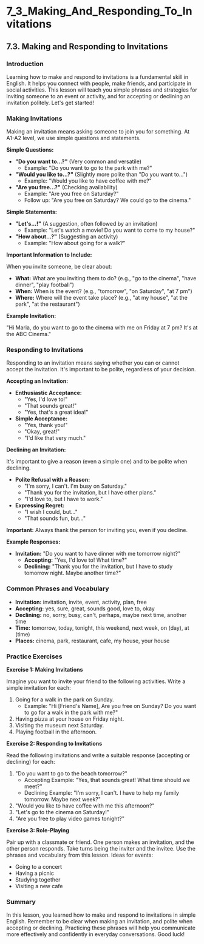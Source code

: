 # 7_3_Making_And_Responding_To_Invitations

## 7.3. Making and Responding to Invitations

### Introduction

Learning how to make and respond to invitations is a fundamental skill in English. It helps you connect with people, make friends, and participate in social activities. This lesson will teach you simple phrases and strategies for inviting someone to an event or activity, and for accepting or declining an invitation politely. Let's get started!

### Making Invitations

Making an invitation means asking someone to join you for something. At A1-A2 level, we use simple questions and statements.

**Simple Questions:**

*   **"Do you want to...?"** (Very common and versatile)
    *   Example: "Do you want to go to the park with me?"
*   **"Would you like to...?"** (Slightly more polite than "Do you want to...")
    *   Example: "Would you like to have coffee with me?"
*   **"Are you free...?"** (Checking availability)
    *   Example: "Are you free on Saturday?"
    *   Follow up: "Are you free on Saturday? We could go to the cinema."

**Simple Statements:**

*   **"Let's...!"** (A suggestion, often followed by an invitation)
    *   Example: "Let's watch a movie! Do you want to come to my house?"
*   **"How about...?"** (Suggesting an activity)
    *   Example: "How about going for a walk?"

**Important Information to Include:**

When you invite someone, be clear about:

*   **What:** What are you inviting them to do? (e.g., "go to the cinema", "have dinner", "play football")
*   **When:** When is the event? (e.g., "tomorrow", "on Saturday", "at 7 pm")
*   **Where:** Where will the event take place? (e.g., "at my house", "at the park", "at the restaurant")

**Example Invitation:**

"Hi Maria, do you want to go to the cinema with me on Friday at 7 pm? It's at the ABC Cinema."

### Responding to Invitations

Responding to an invitation means saying whether you can or cannot accept the invitation. It's important to be polite, regardless of your decision.

**Accepting an Invitation:**

*   **Enthusiastic Acceptance:**
    *   "Yes, I'd love to!"
    *   "That sounds great!"
    *   "Yes, that's a great idea!"
*   **Simple Acceptance:**
    *   "Yes, thank you!"
    *   "Okay, great!"
    *   "I'd like that very much."

**Declining an Invitation:**

It's important to give a reason (even a simple one) and to be polite when declining.

*   **Polite Refusal with a Reason:**
    *   "I'm sorry, I can't. I'm busy on Saturday."
    *   "Thank you for the invitation, but I have other plans."
    *   "I'd love to, but I have to work."
*   **Expressing Regret:**
    *   "I wish I could, but..."
    *   "That sounds fun, but..."

**Important:** Always thank the person for inviting you, even if you decline.

**Example Responses:**

*   **Invitation:** "Do you want to have dinner with me tomorrow night?"
    *   **Accepting:** "Yes, I'd love to! What time?"
    *   **Declining:** "Thank you for the invitation, but I have to study tomorrow night. Maybe another time?"

### Common Phrases and Vocabulary

*   **Invitation:** invitation, invite, event, activity, plan, free
*   **Accepting:** yes, sure, great, sounds good, love to, okay
*   **Declining:** no, sorry, busy, can't, perhaps, maybe next time, another time
*   **Time:** tomorrow, today, tonight, this weekend, next week, on (day), at (time)
*   **Places:** cinema, park, restaurant, cafe, my house, your house

### Practice Exercises

**Exercise 1: Making Invitations**

Imagine you want to invite your friend to the following activities. Write a simple invitation for each:

1.  Going for a walk in the park on Sunday.
    *   Example: "Hi [Friend's Name], Are you free on Sunday? Do you want to go for a walk in the park with me?"
2.  Having pizza at your house on Friday night.
3.  Visiting the museum next Saturday.
4.  Playing football in the afternoon.

**Exercise 2: Responding to Invitations**

Read the following invitations and write a suitable response (accepting or declining) for each:

1.  "Do you want to go to the beach tomorrow?"
    *   Accepting Example: "Yes, that sounds great! What time should we meet?"
    *   Declining Example: "I'm sorry, I can't. I have to help my family tomorrow. Maybe next week?"
2.  "Would you like to have coffee with me this afternoon?"
3.  "Let's go to the cinema on Saturday!"
4.  "Are you free to play video games tonight?"

**Exercise 3: Role-Playing**

Pair up with a classmate or friend. One person makes an invitation, and the other person responds. Take turns being the inviter and the invitee. Use the phrases and vocabulary from this lesson. Ideas for events:

*   Going to a concert
*   Having a picnic
*   Studying together
*   Visiting a new cafe

### Summary

In this lesson, you learned how to make and respond to invitations in simple English. Remember to be clear when making an invitation, and polite when accepting or declining. Practicing these phrases will help you communicate more effectively and confidently in everyday conversations. Good luck!
